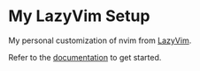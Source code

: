 # My LazyVim Setup

My personal customization of nvim from [LazyVim](https://github.com/LazyVim/LazyVim).

Refer to the [documentation](https://lazyvim.github.io/installation) to get started.
